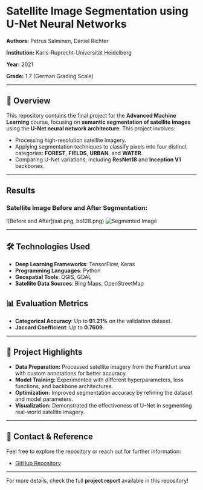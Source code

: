 # **Satellite Image Segmentation using U-Net Neural Networks**

**Authors:** Petrus Salminen, Daniel Richter  

**Institution:** Karls-Ruprecht-Universität Heidelberg  

**Year:** 2021  

**Grade:** 1.7 (German Grading Scale)  

---

## 📖 **Overview**
This repository contains the final project for the **Advanced Machine Learning** course, focusing on **semantic segmentation of satellite images** using the **U-Net neural network architecture**. This project involves:
- Processing high-resolution satellite imagery.
- Applying segmentation techniques to classify pixels into four distinct categories: **FOREST**, **FIELDS**, **URBAN**, and **WATER**.
- Comparing U-Net variations, including **ResNet18** and **Inception V1** backbones.

---

## **Results**

### **Satellite Image Before and After Segmentation:**
![Before and After](sat.png, bo128.png)
![Segmented Image](bo128.png)


---

## 🛠 **Technologies Used**
- **Deep Learning Frameworks**: TensorFlow, Keras
- **Programming Languages**: Python
- **Geospatial Tools**: QGIS, GDAL
- **Satellite Data Sources**: Bing Maps, OpenStreetMap

## 📊 **Evaluation Metrics**
- **Categorical Accuracy**: Up to **91.21%** on the validation dataset.
- **Jaccard Coefficient**: Up to **0.7609**.

---

## 📄 **Project Highlights**
- **Data Preparation:** Processed satellite imagery from the Frankfurt area with custom annotations for better accuracy.
- **Model Training:** Experimented with different hyperparameters, loss functions, and backbone architectures.
- **Optimization:** Improved segmentation accuracy by refining the dataset and model parameters.
- **Visualization:** Demonstrated the effectiveness of U-Net in segmenting real-world satellite imagery.

---

## 📩 **Contact & Reference**
Feel free to explore the repository or reach out for further information:
- [GitHub Repository]([[https://github.com/petsal96/aml-fp-repo](https://github.com/drichter-official/AdvancedMachineLearning-Final-Project)](https://github.com/drichter-official/AdvancedMachineLearning-Final-Project))
---

For more details, check the full **project report** available in this repository!


